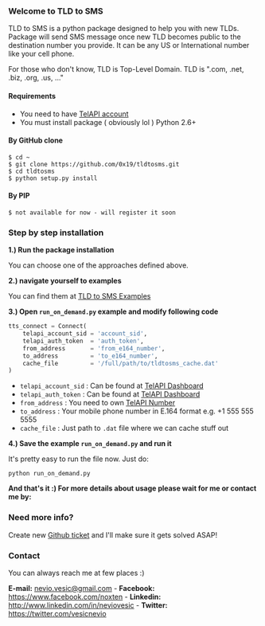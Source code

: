 ### Welcome to TLD to SMS
TLD to SMS is a python package designed to help you with new TLDs. Package will send SMS message once new TLD becomes public to the destination number you provide. It can be any US or International number like your cell phone.

For those who don't know, TLD is Top-Level Domain. TLD is ".com, .net, .biz, .org, .us, ..."

#### Requirements

- You need to have [TelAPI account](http://telapi.com)
- You must install package ( obviously lol ) Python 2.6+

#### By GitHub clone

```shell
$ cd ~
$ git clone https://github.com/0x19/tldtosms.git
$ cd tldtosms
$ python setup.py install
```

#### By PIP

```shell
$ not available for now - will register it soon
```

### Step by step installation

**1.) Run the package installation**

You can choose one of the approaches defined above.  

**2.) navigate yourself to examples**

You can find them at [TLD to SMS Examples](https://github.com/0x19/tldtosms/tree/master/examples)

**3.) Open `run_on_demand.py` example and modify following code**

```python
tts_connect = Connect(
    telapi_account_sid = 'account_sid',
    telapi_auth_token  = 'auth_token',
    from_address       = 'from_e164_number',
    to_address         = 'to_e164_number',
    cache_file         = '/full/path/to/tldtosms_cache.dat'
)
```

- `telapi_account_sid` : Can be found at [TelAPI Dashboard](https://telapi.com/dashboard)
- `telapi_auth_token`  : Can be found at [TelAPI Dashboard](https://telapi.com/dashboard)
- `from_address`       : You need to own [TelAPI Number](https://www.telapi.com/numbers/)
- `to_address`         : Your mobile phone number in E.164 format e.g. +1 555 555 5555
- `cache_file`         : Just path to `.dat` file where we can cache stuff out

**4.) Save the example `run_on_demand.py` and run it**

It's pretty easy to run the file now. Just do:

```shell
python run_on_demand.py
```

**And that's it :) For more details about usage please wait for me or contact me by:**

### Need more info?
Create new [Github ticket](https://github.com/0x19/tldtosms/issues) and I'll make sure it gets solved ASAP!

### Contact
You can always reach me at few places :)

**E-mail:**   nevio.vesic@gmail.com - 
**Facebook:** https://www.facebook.com/noxten - 
**Linkedin:** http://www.linkedin.com/in/neviovesic - 
**Twitter:**  https://twitter.com/vesicnevio